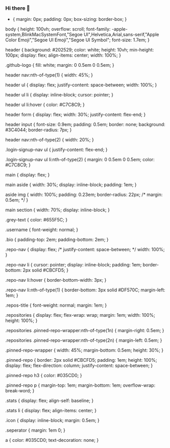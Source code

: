 ### Hi there 👋

<!--
**AshishSharma2006/ashishsharma2006** is a ✨ _special_ ✨ repository because its `README.md` (this file) appears on your GitHub profile.

Here are some ideas to get you started:

- 🔭 I’m currently working on ...
- 🌱 I’m currently learning ...
- 👯 I’m looking to collaborate on ...
- 🤔 I’m looking for help with ...
- 💬 Ask me about ...
- 📫 How to reach me: ...
- 😄 Pronouns: ...
- ⚡ Fun fact: ...
-->
* {
  margin: 0px;
  padding: 0px;
  box-sizing: border-box;
}

body {
  height: 100vh;
  overflow: scroll;
  font-family: -apple-system,BlinkMacSystemFont,"Segoe UI",Helvetica,Arial,sans-serif,"Apple Color Emoji","Segoe UI Emoji","Segoe UI Symbol";
  font-size: 1.7em;
}

header {
  background: #202529;
  color: white;
  height: 10vh;
  min-height: 100px;
  display: flex;
  align-items: center;
  width: 100%;
}

.github-logo {
  fill: white;
  margin: 0 0.5em 0 0.5em;
}

header nav:nth-of-type(1) {
  width: 45%;
}

header ul {
  display: flex;
  justify-content: space-between;
  width: 100%;
}

header ul li {
  display: inline-block;
  cursor: pointer;
}

header ul li:hover {
  color: #C7C8C9;
}

header form {
  display: flex;
  width: 30%;
  justify-content: flex-end;
}

header input {
  font-size: 0.9em;
  padding: 0.5em;
  border: none;
  background: #3C4044;
  border-radius: 7px;
}

header nav:nth-of-type(2) {
  width: 20%;
}

.login-signup-nav ul {
  justify-content: flex-end;
}

.login-signup-nav ul li:nth-of-type(2) {
  margin: 0 0.5em 0 0.5em;
  color: #C7C8C9;
}

main {
  display: flex;
}

main aside {
  width: 30%;
  display: inline-block;
  padding: 1em;
}

aside img {
  width: 100%;
  padding: 0.23em;
  border-radius: 22px;
  /* margin: 0.5em; */
}

main section {
  width: 70%;
  display: inline-block;
}

.grey-text {
  color: #655F5C;
}

.username {
  font-weight: normal;
}

.bio {
  padding-top: 2em;
  padding-bottom: 2em;
}

.repo-nav {
  display: flex;
  /* justify-content: space-between; */
  width: 100%;
}

.repo-nav li {
  cursor: pointer;
  display: inline-block;
  padding: 1em;
  border-bottom: 2px solid #CBCFD5;
}

.repo-nav li:hover {
  border-bottom-width: 3px;
}

.repo-nav li:nth-of-type(1) {
  border-bottom: 3px solid #DF570C;
  margin-left: 1em;
}

.repos-title {
  font-weight: normal;
  margin: 1em;
}

.repositories {
  display: flex;
  flex-wrap: wrap;
  margin: 1em;
  width: 100%;
  height: 100%;
}

.repositories .pinned-repo-wrapper:nth-of-type(1n) {
  margin-right: 0.5em;
}

.repositories .pinned-repo-wrapper:nth-of-type(2n) {
  margin-left: 0.5em;
}

.pinned-repo-wrapper {
  width: 45%;
  margin-bottom: 0.5em;
  height: 30%;
}

.pinned-repo {
  border: 2px solid #CBCFD5;
  padding: 1em;
  height: 100%;
  display: flex;
  flex-direction: column;
  justify-content: space-between;
}

.pinned-repo h3 {
  color: #035CD0;
}

.pinned-repo p {
  margin-top: 1em;
  margin-bottom: 1em;
  overflow-wrap: break-word;
}

.stats {
  display: flex;
  align-self: baseline;
}

.stats li {
  display: flex;
  align-items: center;
}

.icon {
  display: inline-block;
  margin: 0.5em;
}

.seperator {
  margin: 1em 0;
}

a {
  color: #035CD0;
  text-decoration: none;
}
